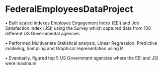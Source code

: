 # FederalEmployeesDataProject

• Built scaled indexes Employee Engagement Index (EEI) and Job Satisfaction Index (JSI) using the Survey which captured data from 100 different US Governmental agencies

• Performed Multivariate Statistical analysis, Linear Regression, Predictive modeling, Sampling and Graphical representation using R

• Eventually, figured top 5 US Government agencies where the EEI and JSI were maximum
